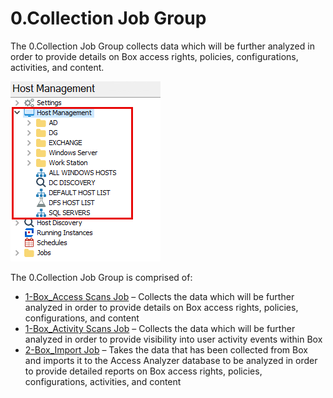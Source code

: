 # 0.Collection Job Group

The 0.Collection Job Group collects data which will be further analyzed in order to provide details on Box access rights, policies, configurations, activities, and content.

![Box > Collection Job Group in the Jobs Tree](/static/img/product_docs/accessanalyzer/accessanalyzer/enterpriseauditor/admin/hostmanagement/jobstree.png)

The 0.Collection Job Group is comprised of:

- [1-Box\_Access Scans Job](/docs/product_docs/accessanalyzer/accessanalyzer/enterpriseauditor/solutions/box/collection/1-box_access_scans.md) – Collects the data which will be further analyzed in order to provide details on Box access rights, policies, configurations, and content
- [1-Box\_Activity Scans Job](/docs/product_docs/accessanalyzer/accessanalyzer/enterpriseauditor/solutions/box/collection/1-box_activity_scans.md) – Collects the data which will be further analyzed in order to provide visibility into user activity events within Box
- [2-Box\_Import Job](/docs/product_docs/accessanalyzer/accessanalyzer/enterpriseauditor/solutions/box/collection/2-box_import.md) – Takes the data that has been collected from Box and imports it to the Access Analyzer database to be analyzed in order to provide detailed reports on Box access rights, policies, configurations, activities, and content
